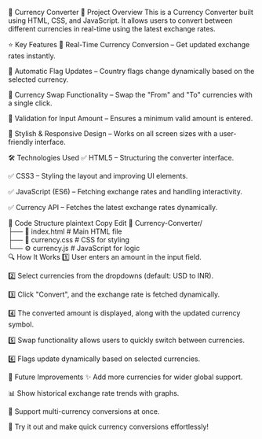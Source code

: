 💱 Currency Converter
📝 Project Overview
This is a Currency Converter built using HTML, CSS, and JavaScript. It allows users to convert between different currencies in real-time using the latest exchange rates.

⭐ Key Features
🔹 Real-Time Currency Conversion – Get updated exchange rates instantly.

🔹 Automatic Flag Updates – Country flags change dynamically based on the selected currency.

🔹 Currency Swap Functionality – Swap the "From" and "To" currencies with a single click.

🔹 Validation for Input Amount – Ensures a minimum valid amount is entered.

🔹 Stylish & Responsive Design – Works on all screen sizes with a user-friendly interface.

🛠 Technologies Used
✅ HTML5 – Structuring the converter interface.

✅ CSS3 – Styling the layout and improving UI elements.

✅ JavaScript (ES6) – Fetching exchange rates and handling interactivity.

✅ Currency API – Fetches the latest exchange rates dynamically.

📂 Code Structure
plaintext
Copy
Edit
📁 Currency-Converter/  
├── 📜 index.html  # Main HTML file  
├── 🎨 currency.css  # CSS for styling  
└── ⚙️ currency.js  # JavaScript for logic  
🔍 How It Works
1️⃣ User enters an amount in the input field.

2️⃣ Select currencies from the dropdowns (default: USD to INR).

3️⃣ Click "Convert", and the exchange rate is fetched dynamically.

4️⃣ The converted amount is displayed, along with the updated currency symbol.

5️⃣ Swap functionality allows users to quickly switch between currencies.

6️⃣ Flags update dynamically based on selected currencies.

🚀 Future Improvements
✨ Add more currencies for wider global support.

📊 Show historical exchange rate trends with graphs.

📌 Support multi-currency conversions at once.

🎉 Try it out and make quick currency conversions effortlessly!
